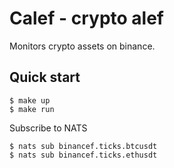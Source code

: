 # Calef - crypto alef
Monitors crypto assets on binance.

## Quick start
```console
$ make up
$ make run
```

Subscribe to NATS
```console
$ nats sub binancef.ticks.btcusdt
$ nats sub binancef.ticks.ethusdt
```
